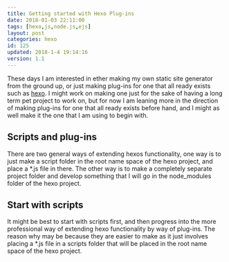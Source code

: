```yaml
---
title: Getting started with Hexo Plug-ins
date: 2018-01-03 22:11:00
tags: [hexo,js,node.js,ejs]
layout: post
categories: hexo
id: 125
updated: 2018-1-4 19:14:16
version: 1.1
---
```


These days I am interested in ether making my own static site generator from the ground up, or just making plug-ins for one that all ready exists such as [hexo](https://hexo.io/). I might work on making one just for the sake of having a long term pet project to work on, but for now I am leaning more in the direction of making plug-ins for one that all ready exists before hand, and I might as well make it the one that I am using to begin with.

<!-- more -->

## Scripts and plug-ins

There are two general ways of extending hexos functionality, one way is to just make a script folder in the root name space of the hexo project, and place a *.js file in there. The other way is to make a completely separate project folder and develop something that I will go in the node_modules folder of the hexo project.

## Start with scripts

It might be best to start with scripts first, and then progress into the more professional way of extending hexo functionality by way of plug-ins. The reason why may be because they are easier to make as it just involves placing a *.js file in a scripts folder that will be placed in the root name space of the hexo project.